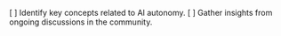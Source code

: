 [ ] Identify key concepts related to AI autonomy.
[ ] Gather insights from ongoing discussions in the community.